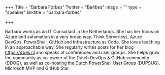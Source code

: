 +++
Title = "Barbara Forbes"
Twitter = "Ba4bes"
image = ""
type = "speaker"
linktitle = "barbara-forbes"

+++

Barbara works as an IT Consultant in the Netherlands. She has her focus on Azure and automation in a very broad way. Think Serverless, Azure DevOps, PowerShell, GitHub and Infrastructure as Code. She loves teaching in an approachable way. She regularly writes posts for her blog https://4bes.nl and speaks at conferences and user groups. She helps grow the community as co-owner of the Dutch DevOps & GitHub community (DDOG), as well as co-hosting the Dutch PowerShell User Group (DUPSUG). Microsoft MVP and GitHub Star.
